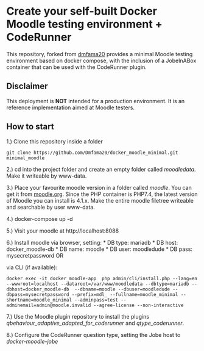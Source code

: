 # Create your self-built Docker Moodle testing environment + CodeRunner 

This repository, forked from [dmfama20](https://github.com/Dmfama20/docker_moodle_minimal/tree/master) provides a minimal Moodle testing environment based on docker compose, with the inclusion of a JobeInABox container that can be used with the CodeRunner plugin.

## Disclaimer

This deployment is **NOT** intended for a production environment. 
It is an reference implementation aimed at Moodle testers.

## How to start
1.) Clone this repository inside a folder

``git clone https://github.com/Dmfama20/docker_moodle_minimal.git minimal_moodle``

2.) cd into the project folder and create an empty folder called *moodledata*. Make it writeable by www-data.

3.) Place your favourite moodle version in a folder called *moodle*. You can get it from [moodle.org](https://download.moodle.org/releases/latest/). Since the PHP container is PHP7.4, the latest version of Moodle you can install is 4.1.x. Make the entire moodle filetree writeable and searchable by user www-data.

4.) docker-compose up -d

5.) Visit your moodle at http://localhost:8088

6.) Install moodle via browser, setting:
    * DB type: mariadb
    * DB host: docker_moodle-db
    * DB name: moodle
    * DB user: moodledude
    * DB pass: mysecretpassword
OR

via CLI (if available):

``docker exec -it docker_moodle-app  php admin/cli/install.php --lang=en --wwwroot=localhost --dataroot=/var/www/moodledata --dbtype=mariadb --dbhost=docker_moodle-db  --dbname=moodle --dbuser=moodledude --dbpass=mysecretpassword --prefix=mdl_ --fullname=moodle_minimal --shortname=moodle_minimal --adminpass=test --adminemail=admin@moodle.invalid --agree-license --non-interactive``


7.) Use the Moodle plugin repository to install the plugins *qbehaviour_adaptive_adapted_for_coderunner* and *qtype_coderunner*.

8.) Configure the CodeRunner question type, setting the Jobe host to *docker-moodle-jobe*

